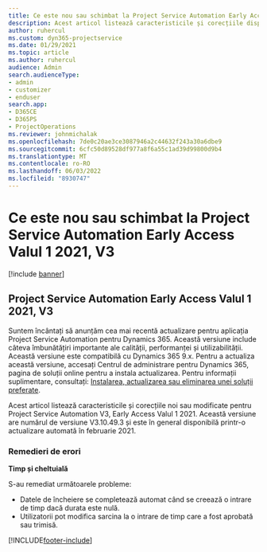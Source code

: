 ```yaml
---
title: Ce este nou sau schimbat la Project Service Automation Early Access Valul 1 2021, V3
description: Acest articol listează caracteristicile și corecțiile disponibile pentru Project Service Automation Early Access Valul 1 2021, V3.
author: ruhercul
ms.custom: dyn365-projectservice
ms.date: 01/29/2021
ms.topic: article
ms.author: ruhercul
audience: Admin
search.audienceType:
- admin
- customizer
- enduser
search.app:
- D365CE
- D365PS
- ProjectOperations
ms.reviewer: johnmichalak
ms.openlocfilehash: 7de0c20ae3ce3087946a2c44632f243a30a6dbe9
ms.sourcegitcommit: 6cfc50d89528df977a8f6a55c1ad39d99800d9b4
ms.translationtype: MT
ms.contentlocale: ro-RO
ms.lasthandoff: 06/03/2022
ms.locfileid: "8930747"
---
```

# <a name="whats-new-or-changed-in-project-service-automation-early-access-wave-1-2021-v3"></a>Ce este nou sau schimbat la Project Service Automation Early Access Valul 1 2021, V3

[!include [banner](../includes/psa-now-project-operations.md)]

## <a name="project-service-automation-early-access-wave-1-2021-v3"></a>Project Service Automation Early Access Valul 1 2021, V3

Suntem încântați să anunțăm cea mai recentă actualizare pentru aplicația Project Service Automation pentru Dynamics 365. Această versiune include câteva îmbunătățiri importante ale calității, performanței și utilizabilității. Această versiune este compatibilă cu Dynamics 365 9.x. Pentru a actualiza această versiune, accesați Centrul de administrare pentru Dynamics 365, pagina de soluții online pentru a instala actualizarea. Pentru informații suplimentare, consultați: [Instalarea, actualizarea sau eliminarea unei soluții preferate](/power-platform/admin/install-remove-preferred-solution).

Acest articol listează caracteristicile și corecțiile noi sau modificate pentru Project Service Automation V3, Early Access Valul 1 2021. Această versiune are numărul de versiune V3.10.49.3 și este în general disponibilă printr-o actualizare automată în februarie 2021.


### <a name="bug-fixes"></a>Remedieri de erori

**Timp și cheltuială**

S-au remediat următoarele probleme:

- Datele de încheiere se completează automat când se creează o intrare de timp dacă durata este nulă.
- Utilizatorii pot modifica sarcina la o intrare de timp care a fost aprobată sau trimisă.


[!INCLUDE[footer-include](../includes/footer-banner.md)]
